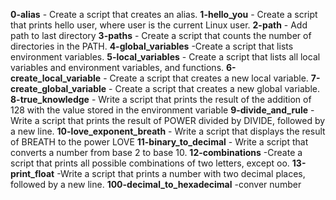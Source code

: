 **0-alias** - Create a script that creates an alias.
**1-hello_you** - Create a script that prints hello user, where user is the current Linux user.
**2-path** - Add path to last directory
**3-paths** - Create a script that counts the number of directories in the PATH.
**4-global_variables** -Create a script that lists environment variables.
**5-local_variables** - Create a script that lists all local variables and environment variables, and functions.
**6-create_local_variable** - Create a script that creates a new local variable.
**7-create_global_variable** - Create a script that creates a new global variable.
**8-true_knowledge** - Write a script that prints the result of the addition of 128 with the value stored in the environment variable
**9-divide_and_rule** - Write a script that prints the result of POWER divided by DIVIDE, followed by a new line.
**10-love_exponent_breath** - Write a script that displays the result of BREATH to the power LOVE
**11-binary_to_decimal** - Write a script that converts a number from base 2 to base 10.
**12-combinations** -Create a script that prints all possible combinations of two letters, except oo.
**13-print_float** -Write a script that prints a number with two decimal places, followed by a new line.
**100-decimal_to_hexadecimal** -conver number
